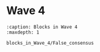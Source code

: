
# Wave 4

```{toctree}
:caption: Blocks in Wave 4
:maxdepth: 1

blocks_in_Wave_4/False_consensus


